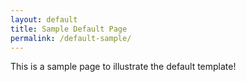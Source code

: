 ```yaml
---
layout: default
title: Sample Default Page
permalink: /default-sample/
---
```

This is a sample page to illustrate the default template!
